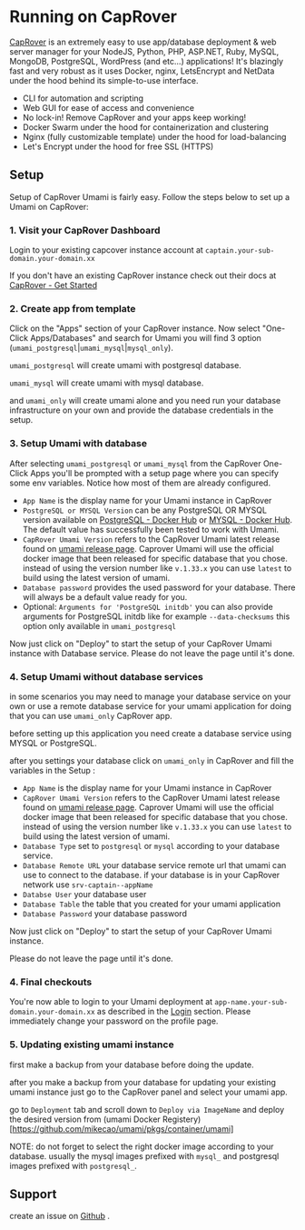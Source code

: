 # Running on CapRover

[CapRover](https://caprover.com) is an extremely easy to use app/database deployment & web server manager for your NodeJS, Python, PHP, ASP.NET, Ruby, MySQL, MongoDB, PostgreSQL, WordPress (and etc...) applications!
It's blazingly fast and very robust as it uses Docker, nginx, LetsEncrypt and NetData under the hood behind its simple-to-use interface.

- CLI for automation and scripting
- Web GUI for ease of access and convenience
- No lock-in! Remove CapRover and your apps keep working!
- Docker Swarm under the hood for containerization and clustering
- Nginx (fully customizable template) under the hood for load-balancing
- Let's Encrypt under the hood for free SSL (HTTPS)

## Setup

Setup of CapRover Umami is fairly easy. Follow the steps below to set up a Umami on CapRover:

### 1. Visit your CapRover Dashboard

Login to your existing capcover instance account at `captain.your-sub-domain.your-domain.xx`

If you don't have an existing CapRover instance check out their docs at [CapRover - Get Started](https://caprover.com/docs/get-started.html)

### 2. Create app from template

Click on the "Apps" section of your CapRover instance.
Now select "One-Click Apps/Databases" and search for Umami you will find 3 option (`umami_postgresql`|`umami_mysql`|`mysql_only`).

`umami_postgresql` will create umami with postgresql database.

`umami_mysql` will create umami with mysql database.

and `umami_only` will create umami alone and you need run your database infrastructure on your own and provide the database credentials in the setup.

### 3. Setup Umami with database

After selecting `umami_postgresql` or `umami_mysql` from the CapRover One-Click Apps you'll be prompted with a setup page where you can specify some env variables. Notice how most of them are already configured.

- `App Name` is the display name for your Umami instance in CapRover
- `PostgreSQL or MYSQL Version` can be any PostgreSQL OR MYSQL version available on [PostgreSQL - Docker Hub](https://hub.docker.com/_/postgres) or [MYSQL - Docker Hub](https://hub.docker.com/_/mysql). The default value has successfully been tested to work with Umami.
- `CapRover Umami Version` refers to the CapRover Umami latest release found on [umami release page](https://github.com/mikecao/umami/releases). Caprover Umami will use the official docker image that been released for specific database that you chose. instead of using the version number like `v.1.33.x` you can use `latest` to build using the latest version of umami.
- `Database password` provides the used password for your database. There will always be a default value ready for you.
- Optional: `Arguments for 'PostgreSQL initdb'` you can also provide arguments for PostgreSQL initdb like for example `--data-checksums` this option only available in `umami_postgresql`

Now just click on "Deploy" to start the setup of your CapRover Umami instance with Database service.
Please do not leave the page until it's done.

### 4. Setup Umami without database services

in some scenarios you may need to manage your database service on your own or use a remote database service for your umami application for doing that you can use `umami_only` CapRover app.

before setting up this application you need create a database service using MYSQL or PostgreSQL.

after you settings your database click on `umami_only` in CapRover and fill the variables in the Setup :

- `App Name` is the display name for your Umami instance in CapRover
- `CapRover Umami Version` refers to the CapRover Umami latest release found on [umami release page](https://github.com/mikecao/umami/releases). Caprover Umami will use the official docker image that been released for specific database that you chose. instead of using the version number like `v.1.33.x` you can use `latest` to build using the latest version of umami.
- `Database Type` set to `postgresql` or `mysql` according to your database service.
- `Database Remote URL` your database service remote url that umami can use to connect to the database. if your database is in your CapRover network use `srv-captain--appName` 
- `Databse User` your database user
- `Database Table` the table that you created for your umami application
- `Database Password` your database password

Now just click on "Deploy" to start the setup of your CapRover Umami instance.

Please do not leave the page until it's done.

### 4. Final checkouts

You're now able to login to your Umami deployment at `app-name.your-sub-domain.your-domain.xx` as described in the [Login](/docs/login) section. Please immediately change your password on the profile page.

### 5. Updating existing umami instance

first make a backup from your database before doing the update.

after you make a backup from your database for updating your existing umami instance just go to the CapRover panel and select your umami app.

go to `Deployment` tab and scroll down to `Deploy via ImageName` and deploy the desired version from (umami Docker Registery)[https://github.com/mikecao/umami/pkgs/container/umami]

NOTE: do not forget to select the right docker image according to your database. usually the mysql images prefixed with `mysql_` and postgresql images prefixed with `postgresql_`.


## Support

create an issue on [Github](https://github.com/caprover/one-click-apps/issues) .
